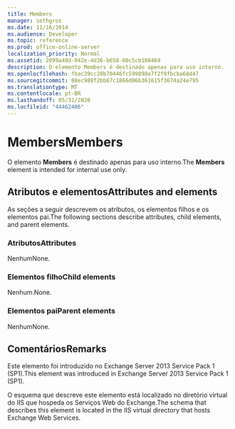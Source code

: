 ```yaml
---
title: Members
manager: sethgros
ms.date: 11/16/2014
ms.audience: Developer
ms.topic: reference
ms.prod: office-online-server
localization_priority: Normal
ms.assetid: 2099a48d-942e-4d36-b658-00c5cb108469
description: O elemento Members é destinado apenas para uso interno.
ms.openlocfilehash: fbac39cc20b70446fc599898e7f2f8fbcba68d47
ms.sourcegitcommit: 88ec988f2bb67c1866d06b361615f3674a24e795
ms.translationtype: MT
ms.contentlocale: pt-BR
ms.lasthandoff: 05/31/2020
ms.locfileid: "44462406"
---
```

# <a name="members"></a><span data-ttu-id="2d501-103">Members</span><span class="sxs-lookup"><span data-stu-id="2d501-103">Members</span></span>

<span data-ttu-id="2d501-104">O elemento **Members** é destinado apenas para uso interno.</span><span class="sxs-lookup"><span data-stu-id="2d501-104">The **Members** element is intended for internal use only.</span></span> 

## <a name="attributes-and-elements"></a><span data-ttu-id="2d501-105">Atributos e elementos</span><span class="sxs-lookup"><span data-stu-id="2d501-105">Attributes and elements</span></span>

<span data-ttu-id="2d501-106">As seções a seguir descrevem os atributos, os elementos filhos e os elementos pai.</span><span class="sxs-lookup"><span data-stu-id="2d501-106">The following sections describe attributes, child elements, and parent elements.</span></span>
  
### <a name="attributes"></a><span data-ttu-id="2d501-107">Atributos</span><span class="sxs-lookup"><span data-stu-id="2d501-107">Attributes</span></span>

<span data-ttu-id="2d501-108">Nenhum</span><span class="sxs-lookup"><span data-stu-id="2d501-108">None.</span></span>
  
### <a name="child-elements"></a><span data-ttu-id="2d501-109">Elementos filho</span><span class="sxs-lookup"><span data-stu-id="2d501-109">Child elements</span></span>

<span data-ttu-id="2d501-110">Nenhum.</span><span class="sxs-lookup"><span data-stu-id="2d501-110">None.</span></span>
  
### <a name="parent-elements"></a><span data-ttu-id="2d501-111">Elementos pai</span><span class="sxs-lookup"><span data-stu-id="2d501-111">Parent elements</span></span>

<span data-ttu-id="2d501-112">Nenhum</span><span class="sxs-lookup"><span data-stu-id="2d501-112">None.</span></span>
  
## <a name="remarks"></a><span data-ttu-id="2d501-113">Comentários</span><span class="sxs-lookup"><span data-stu-id="2d501-113">Remarks</span></span>

<span data-ttu-id="2d501-114">Este elemento foi introduzido no Exchange Server 2013 Service Pack 1 (SP1).</span><span class="sxs-lookup"><span data-stu-id="2d501-114">This element was introduced in Exchange Server 2013 Service Pack 1 (SP1).</span></span>
  
<span data-ttu-id="2d501-115">O esquema que descreve este elemento está localizado no diretório virtual do IIS que hospeda os Serviços Web do Exchange.</span><span class="sxs-lookup"><span data-stu-id="2d501-115">The schema that describes this element is located in the IIS virtual directory that hosts Exchange Web Services.</span></span>
  

